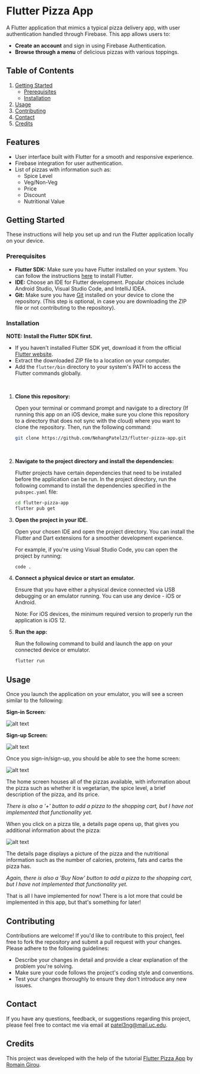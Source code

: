 # Flutter Pizza App

A Flutter application that mimics a typical pizza delivery app, with user authentication handled through Firebase. This app allows users to:

* **Create an account** and sign in using Firebase Authentication.
* **Browse through a menu** of delicious pizzas with various toppings.


## Table of Contents

1. [Getting Started](#getting-started)
    - [Prerequisites](#prerequisites)
    - [Installation](#installation)
2. [Usage](#usage)
3. [Contributing](#contributing)
4. [Contact](#contact)
5. [Credits](#credits)


## Features

* User interface built with Flutter for a smooth and responsive experience.
* Firebase integration for user authentication.
* List of pizzas with information such as:
    * Spice Level
    * Veg/Non-Veg
    * Price
    * Discount
    * Nutritional Value

## Getting Started

These instructions will help you set up and run the Flutter application locally on your device.

### Prerequisites

- **Flutter SDK:** Make sure you have Flutter installed on your system. You can follow the
  instructions [here](https://flutter.dev/docs/get-started/install) to install Flutter.
- **IDE:** Choose an IDE for Flutter development. Popular choices include Android Studio, Visual
  Studio Code, and IntelliJ IDEA.
- **Git:** Make sure you have [Git](https://git-scm.com/) installed on your device to clone the
  repository. (This step is optional, in case you are downloading the ZIP file or not contributing
  to the repository).


### Installation

**NOTE: Install the Flutter SDK first.**

- If you haven't installed Flutter SDK yet, download it from the
  official [Flutter website](https://docs.flutter.dev/get-started/install).
- Extract the downloaded ZIP file to a location on your computer.
- Add the ```flutter/bin``` directory to your system's PATH to      access the Flutter commands globally.

<br>

1. **Clone this repository:**

    Open your terminal or command prompt and navigate to a directory (If running this app on an iOS device, make sure you clone this repository to a directory that does not sync with the cloud) where you want to clone the
    repository. Then, run the following command:

   ```bash
   git clone https://github.com/NehangPatel23/flutter-pizza-app.git
   ```

<br>

2. **Navigate to the project directory and install the dependencies:**

    Flutter projects have certain dependencies that need to be installed before the application can be
    run. In the project directory, run the following command to install the dependencies specified in
    the ```pubspec.yaml``` file:

    ```bash
    cd flutter-pizza-app
    flutter pub get
    ```

3. **Open the project in your IDE.**

    Open your chosen IDE and open the project directory. You can install the Flutter and Dart extensions
    for a smoother development experience.
    
    For example, if you're using Visual Studio Code, you can open the project by running:

    ```bash
    code .
    ```

4. **Connect a physical device or start an emulator.**

    Ensure that you have either a physical device connected via USB debugging or an emulator running. You can use any device - iOS or Android.

    Note: For iOS devices, the minimum required version to properly run the application is iOS 12.


3. **Run the app:**

    Run the following command to build and launch the app on your connected device or emulator.

    ```bash
    flutter run
    ```


## Usage

Once you launch the application on your emulator, you will see a screen similar to the following:

**Sign-in Screen:**

![alt text](assets/sign_in_page.png)

**Sign-up Screen:**

![alt text](assets/sign_up_page.png)

Once you sign-in/sign-up, you should be able to see the home screen:

![alt text](assets/home_screen.png)

The home screen houses all of the pizzas available, with information about the pizza such as whether it is vegetarian, the spice level, a brief description of the pizza, and its price. 

*There is also a '+' button to add a pizza to the shopping cart, but I have not implemented that functionality yet.*

When you click on a pizza tile, a details page opens up, that gives you additional information about the pizza:

![alt text](assets/details_page.png)

The details page displays a picture of the pizza and the nutritional information such as the number of calories, proteins, fats and carbs the pizza has.

*Again, there is also a 'Buy Now' button to add a pizza to the shopping cart, but I have not implemented that functionality yet.*

That is all I have implemented for now! There is a lot more that could be implemented in this app, but that's something for later!

## Contributing

Contributions are welcome! If you'd like to contribute to this project, feel free to fork the
repository and submit a pull request with your changes. Please adhere to the following guidelines:

- Describe your changes in detail and provide a clear explanation of the problem you're solving.
- Make sure your code follows the project's coding style and conventions.
- Test your changes thoroughly to ensure they don't introduce any new issues.

## Contact

If you have any questions, feedback, or suggestions regarding this project, please feel free to
contact me via email at patel3ng@mail.uc.edu.


## Credits

This project was developed with the help of the tutorial [Flutter Pizza App](https://www.youtube.com/watch?v=MQ1_wPyVLVc&t=0s)
by [Romain Girou](https://www.youtube.com/@Romain_Girou).
